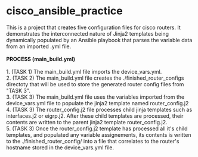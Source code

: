<h1> cisco_ansible_practice </h1>
This is a project that creates five configuration files for cisco routers.  It demonstrates the interconnected nature of Jinja2 templates being dynamically populated by an Ansible playbook that parses the variable data from an imported .yml file.<br>
<br>
<b>PROCESS (main_build.yml)</b><br>
<br>
1. (TASK 1) The main_build.yml file imports the device_vars.yml.<br>
2. (TASK 2) The main_build.yml file creates the ./finished_router_configs directoty that will be used to store the generated router config files from "TASK 3".<br>
3. (TASK 3) The main_build.yml file uses the variables imported from the device_vars.yml file to populate the jinja2 template named router_config.j2<br>
4. (TASK 3) The router_config.j2 file processes child jinja templates such as interfaces.j2 or eigrp.j2.  After these child templates are processed, their contents are written to the parent jinja2 template router_config.j2.<br>
5. (TASK 3) Once the router_config.j2 template has processed all it's child templates, and populated any variable assignements, its contents is written to the ./finished_router_config/ into a file that correlates to the router's hostname stored in the device_vars.yml file.
